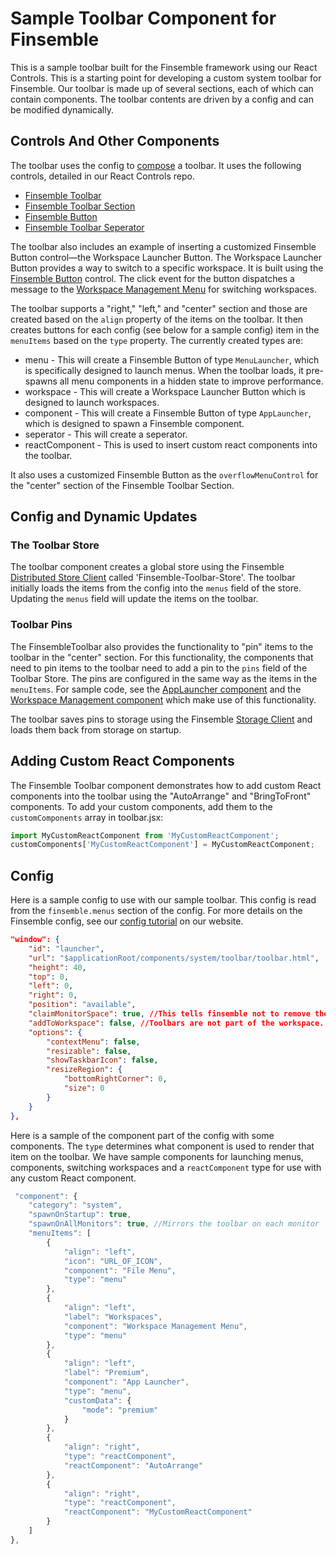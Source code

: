 # Sample Toolbar Component for Finsemble

This is a sample toolbar built for the Finsemble framework using our React Controls. This is a starting point for developing a custom system toolbar for Finsemble. Our toolbar is made up of several sections, each of which can contain components. The toolbar contents are driven by a config and can be modified dynamically.

## Controls And Other Components

The toolbar uses the config to [compose](https://reactjs.org/docs/composition-vs-inheritance.html) a toolbar. It uses the following controls, detailed in our React Controls repo.

- [Finsemble Toolbar](https://github.com/ChartIQ/finsemble-react-controls/tree/master/FinsembleToolbar)
- [Finsemble Toolbar Section](https://github.com/ChartIQ/finsemble-react-controls/tree/master/FinsembleToolbarSection)
- [Finsemble Button](https://github.com/ChartIQ/finsemble-react-controls/tree/master/FinsembleButton)
- [Finsemble Toolbar Seperator](https://github.com/ChartIQ/finsemble-react-controls/tree/master/FinsembleToolbarSeprator)

The toolbar also includes an example of inserting a customized Finsemble Button control&mdash;the Workspace Launcher Button. The Workspace Launcher Button provides a way to switch to a specific workspace. It is built using the [Finsemble Button](https://github.com/ChartIQ/finsemble-react-controls/tree/master/FinsembleButton) control. The click event for the button dispatches a message to the [Workspace Management Menu](https://github.com/ChartIQ/finsemble-seed/tree/master/src/samples/workspaceManagementMenu) for switching workspaces.

The toolbar supports a "right," "left," and "center" section and those are created based on the `align` property of the items on the toolbar. It then creates buttons for each config (see below for a sample config) item in the `menuItems` based on the `type` property. The currently created types are:

- menu - This will create a Finsemble Button of type `MenuLauncher`, which is specifically designed to launch menus. When the toolbar loads, it pre-spawns all menu components in a hidden state to improve performance.
- workspace - This will create a Workspace Launcher Button which is designed to launch workspaces.
- component - This will create a Finsemble Button of type `AppLauncher`, which is designed to spawn a Finsemble component.
- seperator - This will create a seperator.
- reactComponent - This is used to insert custom react components into the toolbar.

It also uses a customized Finsemble Button as the `overflowMenuControl` for the "center" section of the Finsemble Toolbar Section.

## Config and Dynamic Updates

### The Toolbar Store
The toolbar component creates a global store using the Finsemble [Distributed Store Client](https://documentation.chartiq.com/finsemble/DistributedStoreClient.html) called 'Finsemble-Toolbar-Store'. The toolbar initially loads the items from the config into the `menus` field of the store. Updating the `menus` field will update the items on the toolbar.

### Toolbar Pins
The FinsembleToolbar also provides the functionality to "pin" items to the toolbar in the "center" section. For this functionality, the components that need to pin items to the toolbar need to add a pin to the `pins` field of the Toolbar Store. The pins are configured in the same way as the items in the `menuItems`. For sample code, see the [AppLauncher component](../appLauncher/) and the [Workspace Management component](../workspaceManagementMenu/) which make use of this functionality.

The toolbar saves pins to storage using the Finsemble [Storage Client](https://documentation.chartiq.com/finsemble/StorageClient.html) and loads them back from storage on startup.

## Adding Custom React Components
The Finsemble Toolbar component demonstrates how to add custom React components into the toolbar using the "AutoArrange" and "BringToFront" components. To add your custom components, add them to the `customComponents` array in toolbar.jsx:

```jsx
import MyCustomReactComponent from 'MyCustomReactComponent';
customComponents['MyCustomReactComponent'] = MyCustomReactComponent;
```

## Config

Here is a sample config to use with our sample toolbar. This config is read from the `finsemble.menus` section of the config. For more details on the Finsemble config, see our [config tutorial](https://documentation.chartiq.com/finsemble/tutorial-understandingConfiguration.html) on our website.

```json
"window": {
	"id": "launcher",
	"url": "$applicationRoot/components/system/toolbar/toolbar.html",
	"height": 40,
	"top": 0,
	"left": 0,
	"right": 0,
	"position": "available",
	"claimMonitorSpace": true, //This tells finsemble not to remove the space occupied by the toolbar from the available space on the monitor.
	"addToWorkspace": false, //Toolbars are not part of the workspace.
	"options": {
		"contextMenu": false,
		"resizable": false,
		"showTaskbarIcon": false,
		"resizeRegion": {
			"bottomRightCorner": 0,
			"size": 0
		}
	}
},
```
Here is a sample of the component part of the config with some components. The `type` determines what component is used to render that item on the toolbar. We have sample components for launching menus, components, switching workspaces and a `reactComponent` type for use with any custom React component.

```javascript
 "component": {
	"category": "system",
	"spawnOnStartup": true,
	"spawnOnAllMonitors": true, //Mirrors the toolbar on each monitor
	"menuItems": [
		{
			"align": "left",
			"icon": "URL_OF_ICON",
			"component": "File Menu",
			"type": "menu"
		},
		{
			"align": "left",
			"label": "Workspaces",
			"component": "Workspace Management Menu",
			"type": "menu"
		},
		{
			"align": "left",
			"label": "Premium",
			"component": "App Launcher",
			"type": "menu",
			"customData": {
				"mode": "premium"
			}
		},
		{
			"align": "right",
			"type": "reactComponent",
			"reactComponent": "AutoArrange"
		},
		{
			"align": "right",
			"type": "reactComponent",
			"reactComponent": "MyCustomReactComponent"
		}
	]
},
```
